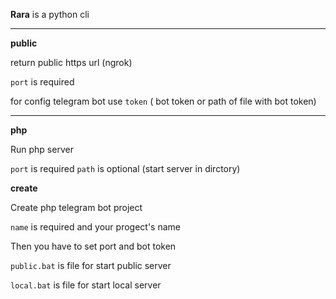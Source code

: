 **Rara** is a python cli
***

**public**

return public https url (ngrok)

``port`` is required

for config telegram bot use ``token`` ( bot token or path of file with bot token)

***

**php**

Run php server

``port`` is required
``path`` is optional (start server in dirctory)

**create**

Create php telegram bot project

``name`` is required and your progect's name

Then you have to set port and bot token

``public.bat`` is file for start public server

``local.bat`` is file for start local server 